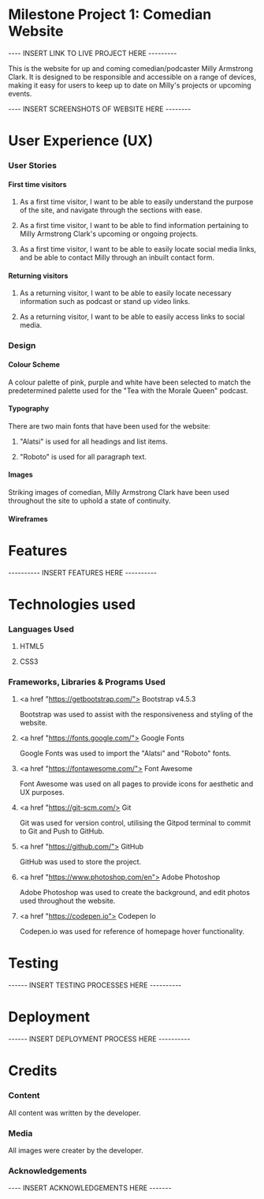 # Milestone Project 1: Comedian Website

---- INSERT LINK TO LIVE PROJECT HERE ---------

This is the website for up and coming comedian/podcaster Milly Armstrong Clark. It is designed to be responsible and accessible on a range of devices, 
making it easy for users to keep up to date on Milly's projects or upcoming events.

---- INSERT SCREENSHOTS OF WEBSITE HERE --------


# User Experience (UX)

<h3>User Stories</h3>

<h4>First time visitors</h4>

1. As a first time visitor, I want to be able to easily understand the purpose of the site, and navigate through the sections with ease.

2. As a first time visitor, I want to be able to find information pertaining to Milly Armstrong Clark's upcoming or ongoing projects.

3. As a first time visitor, I want to be able to easily locate social media links, and be able to contact Milly through an inbuilt contact form.


<h4>Returning visitors</h4>

1. As a returning visitor, I want to be able to easily locate necessary information such as podcast or stand up video links.

2. As a returning visitor, I want to be able to easily access links to social media.


<h3>Design</h3>

<h4>Colour Scheme</h4>
A colour palette of pink, purple and white have been selected to match the predetermined palette used for the "Tea with the Morale Queen" podcast.

<h4>Typography</h4>
There are two main fonts that have been used for the website:

1. "Alatsi" is used for all headings and list items.

2. "Roboto" is used for all paragraph text.

<h4>Images</h4>
Striking images of comedian, Milly Armstrong Clark have been used throughout the site to uphold a state of continuity.

<h4>Wireframes</h4>


# Features

  ----------  INSERT FEATURES HERE ----------

# Technologies used

<h3>Languages Used</h3>

1. HTML5

2. CSS3

<h3>Frameworks, Libraries & Programs Used</h3>

1. <a href "https://getbootstrap.com/"> Bootstrap v4.5.3 </a>
    
    Bootstrap was used to assist with the responsiveness and styling of the website.

2. <a href "https://fonts.google.com/"> Google Fonts </a>
    
    Google Fonts was used to import the "Alatsi" and "Roboto" fonts.

3. <a href "https://fontawesome.com/"> Font Awesome </a>
    
    Font Awesome was used on all pages to provide icons for aesthetic and UX purposes.

4. <a href "https://git-scm.com/> Git </a>
    
    Git was used for version control, utilising the Gitpod terminal to commit to Git and Push to GitHub.

5. <a href "https://github.com/"> GitHub </a>
    
    GitHub was used to store the project.

6. <a href "https://www.photoshop.com/en"> Adobe Photoshop </a>
    
    Adobe Photoshop was used to create the background, and edit photos used throughout the website.

7. <a href "https://codepen.io"> Codepen Io </a>

    Codepen.io was used for reference of homepage hover functionality.

# Testing

------ INSERT TESTING PROCESSES HERE ----------


# Deployment

------ INSERT DEPLOYMENT PROCESS HERE ----------


# Credits

<h3>Content</h3>

All content was written by the developer.


<h3>Media</h3>

All images were creater by the developer.


<h3>Acknowledgements</h3>

---- INSERT ACKNOWLEDGEMENTS HERE -------